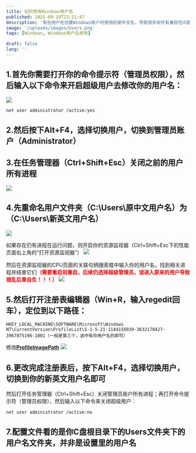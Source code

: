 ```yaml
---
title: 如何修改Windows用户名
published: 2025-09-19T23:21:47
description: '有些用户在创建Windows账户时使用的是中文名，导致很多软件有兼容性问题，本文介绍如何将Windows用户名修改为英文名。'
image: '/uploads/images/Users.png'
tags: [Windows, Windows用户名修改]

draft: false 
lang: ''
---
```

## 1.首先你需要打开你的命令提示符（管理员权限），然后输入以下命令来开启超级用户去修改你的用户名：

![](/uploads/images/ML.png)

```bash
net user administrator /active:yes
```
## 2.然后按下Alt+F4，选择切换用户，切换到管理员账户（Administrator）

## 3.在任务管理器（Ctrl+Shift+Esc）关闭之前的用户所有进程
![](/uploads/images/UserM.png)

## 4.先重命名用户文件夹（C:\Users\原中文用户名）为（C:\Users\新英文用户名）
![](/uploads/images/Users.png)

如果存在仍有进程在运行问题，则开启你的资源监视器（Ctrl+Shift+Esc下的性能页面右上角的“打开资源监视器”）
![](/uploads/images/ZYGL.png)

然后在资源监视器的CPU页面的关联句柄搜索框中输入你的用户名，找到相关进程并结束它们<span style="color: red; font-weight: bold;">（需要重启则重启，后续仍选择超级管理员，误进入原来的用户导致错乱后果自负！！！）</span>
![](/uploads/images/ZYJ.png)

## 5.然后打开注册表编辑器（Win+R，输入regedit回车），定位到以下路径：

```plaintext
HKEY_LOCAL_MACHINE\SOFTWARE\Microsoft\Windows NT\CurrentVersion\ProfileList\S-1-5-21-1144158939-3632170427-3967875196-1001（一般是第三个，选中有你用户名的即可）
```
修改<ins>**ProfileImagePath**</ins>
![](/uploads/images/eng11.png)

## 6.更改完成注册表后，按下Alt+F4，选择切换用户，切换到你的新英文用户名即可
然后打开任务管理器（Ctrl+Shift+Esc）关闭管理员账户所有进程；再打开命令提示符（管理员权限），然后输入以下命令来关闭超级用户：

```bash
net user administrator /active:no
```

## 7.配置文件看的是你C盘根目录下的Users文件夹下的用户名文件夹，并非是设置里的用户名